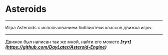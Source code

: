 # Asteroids
***
Игра Asteroids с использованием библиотеки классов движка игры. 
***
Движок был написан так же мной, найти его можете ***[тут] (https://github.com/DayLater/Asteroid-Engine)***


